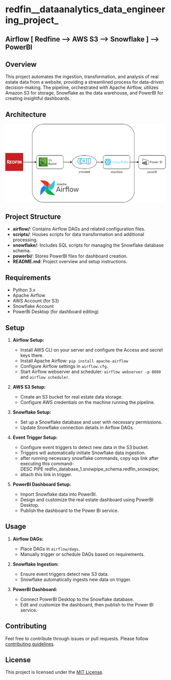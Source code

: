 # redfin__dataanalytics_data_engineering_project_

## Airflow [ Redfine --> AWS S3 --> Snowflake ] --> PowerBI 


## Overview

This project automates the ingestion, transformation, and analysis of real estate data from a website, providing a streamlined process for data-driven decision-making. The pipeline, orchestrated with Apache Airflow, utilizes Amazon S3 for storage, Snowflake as the data warehouse, and PowerBI for creating insightful dashboards.

## Architecture

![redfine_datapipeline_arch](https://github.com/KadamAkshay5595/redfin_data_pipeline-S3-snowflake-PowerBI-Airflow-/blob/main/images/redfin.drawio.png)

## Project Structure

- **airflow/**: Contains Airflow DAGs and related configuration files.
- **scripts/**: Houses scripts for data transformation and additional processing.
- **snowflake/**: Includes SQL scripts for managing the Snowflake database schema.
- **powerbi/**: Stores PowerBI files for dashboard creation.
- **README.md**: Project overview and setup instructions.

## Requirements

- Python 3.x
- Apache Airflow
- AWS Account (for S3)
- Snowflake Account
- PowerBI Desktop (for dashboard editing)

## Setup

1. **Airflow Setup:**
    - Install AWS CLI on your server and configure the Access and secret keys there.
    - Install Apache Airflow: `pip install apache-airflow`
    - Configure Airflow settings in `airflow.cfg`.
    - Start Airflow webserver and scheduler: `airflow webserver -p 8080` and `airflow scheduler`.

2. **AWS S3 Setup:**
    - Create an S3 bucket for real estate data storage.
    - Configure AWS credentials on the machine running the pipeline.

3. **Snowflake Setup:**
    - Set up a Snowflake database and user with necessary permissions.
    - Update Snowflake connection details in Airflow DAGs.

4. **Event Trigger Setup:**
    - Configure event triggers to detect new data in the S3 bucket.
    - Triggers will automatically initiate Snowflake data ingestion.
    - after running necessary snowflake commands, copy sqs link after executing this command-  
       DESC PIPE redfin_database_1.snowpipe_schema.redfin_snowpipe;
    - attach this link in trigger.

5. **PowerBI Dashboard Setup:**
    - Import Snowflake data into PowerBI.
    - Design and customize the real estate dashboard using PowerBI Desktop.
    - Publish the dashboard to the Power BI service.

## Usage

1. **Airflow DAGs:**
    - Place DAGs in `airflow/dags`.
    - Manually trigger or schedule DAGs based on requirements.

2. **Snowflake Ingestion:**
    - Ensure event triggers detect new S3 data.
    - Snowflake automatically ingests new data on trigger.

3. **PowerBI Dashboard:**
    - Connect PowerBI Desktop to the Snowflake database.
    - Edit and customize the dashboard, then publish to the Power BI service.

## Contributing

Feel free to contribute through issues or pull requests. Please follow [contributing guidelines](CONTRIBUTING.md).

## License

This project is licensed under the [MIT License](LICENSE).
